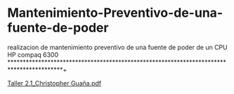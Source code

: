 # Mantenimiento-Preventivo-de-una-fuente-de-poder
realizacion de mantenimiento preventivo de una fuente de poder de un CPU HP compaq 6300
*****************************************************************************************+

[Taller 2.1_Christopher Guaña.pdf](https://github.com/Christopher9653/Mantenimiento-Preventivo-de-una-fuente-de-poder/files/11793017/Taller.2.1_Christopher.Guana.pdf)
